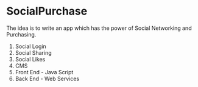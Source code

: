 SocialPurchase
==============

The idea is to write an app which has the power of Social Networking and Purchasing.  


1. Social Login
2. Social Sharing
3. Social Likes
4. CMS
5. Front End - Java Script
6. Back End - Web Services
